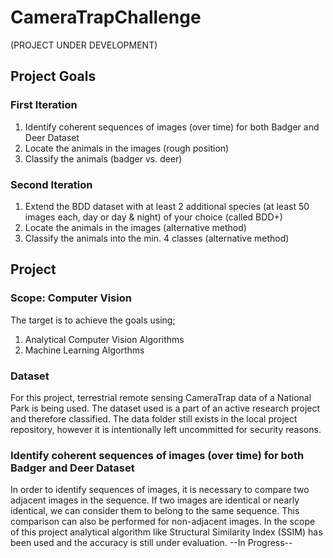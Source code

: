 # CameraTrapChallenge

(PROJECT UNDER DEVELOPMENT)

## Project Goals

### First Iteration

1. Identify coherent sequences of images (over time) for both Badger and Deer Dataset
2. Locate the animals in the images (rough position)
3. Classify the animals (badger vs. deer)

### Second Iteration

1. Extend the BDD dataset with at least 2 additional species (at least 50 images each, day or day & night) of your choice (called BDD+)
2. Locate the animals in the images (alternative method)
3. Classify the animals into the min. 4 classes (alternative method)

## Project

### Scope: Computer Vision

The target is to achieve the goals using;

1. Analytical Computer Vision Algorithms
2. Machine Learning Algorthms

### Dataset

For this project, terrestrial remote sensing CameraTrap data of a National Park is being used. The dataset used is a part of an active research project and therefore classified. The data folder still exists in the local project repository, however it is intentionally left uncommitted for security reasons.

### Identify coherent sequences of images (over time) for both Badger and Deer Dataset

In order to identify sequences of images, it is necessary to compare two adjacent images in the sequence. If two images are identical or nearly identical, we can consider them to belong to the same sequence. This comparison can also be performed for non-adjacent images. In the scope of this project analytical algorithm like Structural Similarity Index (SSIM) has been used and the accuracy is still under evaluation.
--In Progress--
